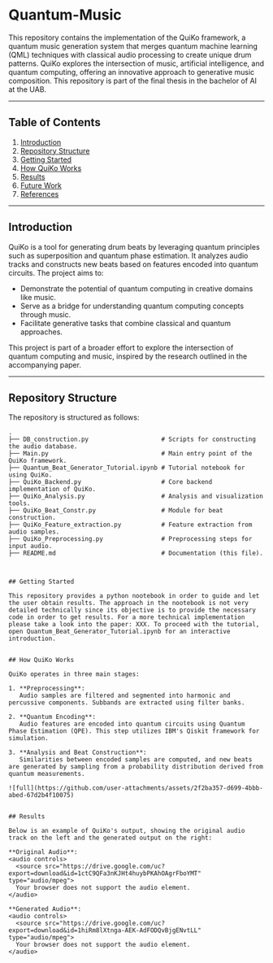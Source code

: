 # Quantum-Music

This repository contains the implementation of the QuiKo framework, a quantum music generation system that merges quantum machine learning (QML) techniques with classical audio processing to create unique drum patterns. QuiKo explores the intersection of music, artificial intelligence, and quantum computing, offering an innovative approach to generative music composition. This repository is part of the final thesis in the bachelor of AI at the UAB.

---

## Table of Contents

1. [Introduction](#introduction)
2. [Repository Structure](#repository-structure)
3. [Getting Started](#getting-started)
4. [How QuiKo Works](#how-quiko-works)
5. [Results](#results)
6. [Future Work](#future-work)
7. [References](#references)

---

## Introduction

QuiKo is a tool for generating drum beats by leveraging quantum principles such as superposition and quantum phase estimation. It analyzes audio tracks and constructs new beats based on features encoded into quantum circuits. The project aims to:

- Demonstrate the potential of quantum computing in creative domains like music.
- Serve as a bridge for understanding quantum computing concepts through music.
- Facilitate generative tasks that combine classical and quantum approaches.

This project is part of a broader effort to explore the intersection of quantum computing and music, inspired by the research outlined in the accompanying paper.

---

## Repository Structure

The repository is structured as follows:

```plaintext
.
├── DB_construction.py                    # Scripts for constructing the audio database.
├── Main.py                               # Main entry point of the QuiKo framework.
├── Quantum_Beat_Generator_Tutorial.ipynb # Tutorial notebook for using QuiKo.
├── QuiKo_Backend.py                      # Core backend implementation of QuiKo.
├── QuiKo_Analysis.py                     # Analysis and visualization tools.
├── QuiKo_Beat_Constr.py                  # Module for beat construction.
├── QuiKo_Feature_extraction.py           # Feature extraction from audio samples.
├── QuiKo_Preprocessing.py                # Preprocessing steps for input audio.
├── README.md                             # Documentation (this file).



## Getting Started

This repository provides a python nootebook in order to guide and let the user obtain results. The approach in the nootebook is not very detailed technically since its objective is to provide the necessary code in order to get results. For a more technical implementation please take a look into the paper: XXX. To proceed with the tutorial, open Quantum_Beat_Generator_Tutorial.ipynb for an interactive introduction.


## How QuiKo Works

QuiKo operates in three main stages:

1. **Preprocessing**:  
   Audio samples are filtered and segmented into harmonic and percussive components. Subbands are extracted using filter banks.

2. **Quantum Encoding**:  
   Audio features are encoded into quantum circuits using Quantum Phase Estimation (QPE). This step utilizes IBM's Qiskit framework for simulation.

3. **Analysis and Beat Construction**:  
   Similarities between encoded samples are computed, and new beats are generated by sampling from a probability distribution derived from quantum measurements.

![full](https://github.com/user-attachments/assets/2f2ba357-d699-4bbb-abed-67d2b4f10075)


## Results

Below is an example of QuiKo's output, showing the original audio track on the left and the generated output on the right:

**Original Audio**:  
<audio controls>
  <source src="https://drive.google.com/uc?export=download&id=1ctC9QFa3nKJHt4huybPKAhOAgrFboYMT" type="audio/mpeg">
  Your browser does not support the audio element.
</audio>

**Generated Audio**:  
<audio controls>
  <source src="https://drive.google.com/uc?export=download&id=1hiRm8lXtnga-AEK-AdFODQvBjgENvtLL" type="audio/mpeg">
  Your browser does not support the audio element.
</audio>



